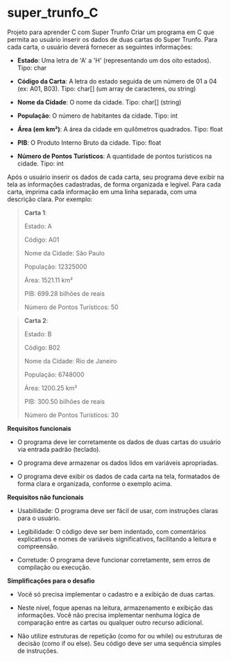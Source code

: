 # super_trunfo_C

Projeto para aprender C com Super Trunfo
Criar um programa em C que permita ao usuário inserir os dados de duas cartas do Super Trunfo. Para cada carta, o usuário deverá fornecer as seguintes informações:

- **Estado**: Uma letra de 'A' a 'H' (representando um dos oito estados). Tipo: char
 
- **Código da Carta**: A letra do estado seguida de um número de 01 a 04 (ex: A01, B03). Tipo: char[] (um array de caracteres, ou string)
 
- **Nome da Cidade**: O nome da cidade. Tipo: char[] (string)
 
- **População**: O número de habitantes da cidade. Tipo: int
 
- **Área (em km²)**: A área da cidade em quilômetros quadrados. Tipo: float
 
- **PIB**: O Produto Interno Bruto da cidade. Tipo: float
 
- **Número de Pontos Turísticos**: A quantidade de pontos turísticos na cidade. Tipo: int
 
Após o usuário inserir os dados de cada carta, seu programa deve exibir na tela as informações cadastradas, de forma organizada e legível. Para cada carta, imprima cada informação em uma linha separada, com uma descrição clara. Por exemplo:

>**Carta 1**:
>
>Estado: A
>
>Código: A01
>
>Nome da Cidade: São Paulo
>
>População: 12325000
>
>Área: 1521.11 km²
>
>PIB: 699.28 bilhões de reais
>
>Número de Pontos Turísticos: 50

>**Carta 2**:
>
>Estado: B
>
>Código: B02
>
>Nome da Cidade: Rio de Janeiro
>
>População: 6748000
>
>Área: 1200.25 km²
>
>PIB: 300.50 bilhões de reais
>
>Número de Pontos Turísticos: 30    


**Requisitos funcionais**


- O programa deve ler corretamente os dados de duas cartas do usuário via entrada padrão (teclado).
 
- O programa deve armazenar os dados lidos em variáveis apropriadas.
 
- O programa deve exibir os dados de cada carta na tela, formatados de forma clara e organizada, conforme o exemplo acima.

**Requisitos não funcionais**


- Usabilidade: O programa deve ser fácil de usar, com instruções claras para o usuário.
 
- Legibilidade: O código deve ser bem indentado, com comentários explicativos e nomes de variáveis significativos, facilitando a leitura e compreensão.
 
- Corretude: O programa deve funcionar corretamente, sem erros de compilação ou execução.

**Simplificações para o desafio**


- Você só precisa implementar o cadastro e a exibição de duas cartas.
 
- Neste nível, foque apenas na leitura, armazenamento e exibição das informações. Você não precisa implementar nenhuma lógica de comparação entre as cartas ou qualquer outro recurso adicional.
 
- Não utilize estruturas de repetição (como for ou while) ou estruturas de decisão (como if ou else). Seu código deve ser uma sequência simples de instruções.
